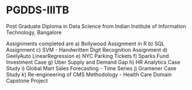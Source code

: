 # PGDDS-IIITB
Post Graduate Diploma in Data Science from Indian Institute of Information Technology, Bangalore

Assignments completed are
a) Bollywood Assignment in R
b) SQL Assignment
c) SVM - Handwritten Digit Recognition Assignment
d) GeelyAuto LinearRegression
e) NYC Parking Tickets
f) Sparks Fund Investment Case
g) Uber Supply and Demand Gap
h) HR Analytics Case Study
i) Global Mart Sales Forecasting - Time Series
j) Gramener Case Study
k) Re-engineering of CMS Methodology - Health Care Domain Capstone Project

